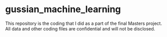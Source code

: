 # gussian_machine_learning

This repository is the coding that I did as a part of the final Masters project. All data and other coding files are confidential and will not be disclosed.
